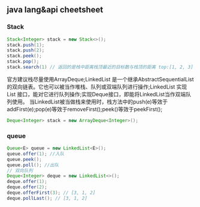 ## java lang&api cheetsheet

### Stack
```java
Stack<Integer> stack = new Stack<>();
stack.push(1);
stack.push(2);
stack.peek();
stack.pop();
stack.search(1) // 返回的是栈中距离栈顶最近的目标数与栈顶的距离 top:[1, 2, 3] 此时search(3)则返回3
```
官方建议栈尽量使用ArrayDeque;LinkedList 是一个继承AbstractSequentialList的双向链表。它也可以被当作堆栈、队列或双端队列进行操作;LinkedList 实现 List 接口，能对它进行队列操作;实现Deque接口，即能将LinkedList当作双端队列使用。
当LinkedList被当做栈来使用时，栈方法中的push(e)等效于addFirst(e);pop(e)等效于removeFirst();peek()等效于peekFirst();
```java
Deque<Integer> stack = new ArrayDeque<Integer>();
```
### queue
```java
Queue<E> queue = new LinkedList<E>();
queue.offer(1); //入队
queue.peek();
queue.poll(); //出队
// 双向队列
Deque<Integer> deque = new LinkedList<>();
deque.offer(1);
deque.offer(2);
deque.offerFirst(3); // [3, 1, 2]
deque.pollLast(); // [3, 1, 2]
```